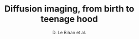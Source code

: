 ---
cat: ciel
subcat: neurophysics
bestof: false
author: D. Le Bihan et al.
title: Diffusion imaging, from birth to teenage hood
year: 2009
type: misc
---